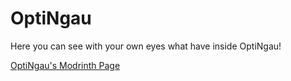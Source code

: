 # OptiNgau
Here you can see with your own eyes what have inside OptiNgau!

<a href="https://modrinth.com/modpack/optingau">OptiNgau's Modrinth Page</a>
